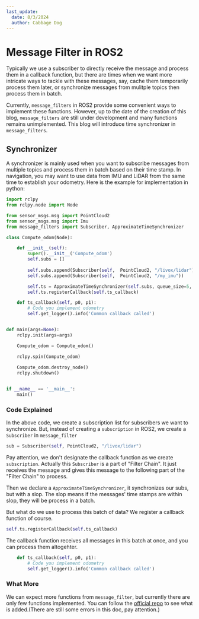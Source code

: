 ```yaml
---
last_update:
  date: 8/3/2024
  author: Cabbage Dog
---
```


# Message Filter in ROS2

Typically we use a subscriber to directly receive the message and process them in a callback function, but there are times when we want more intricate ways to tackle with these messages, say, cache them temporarily process them later, or synchronize messages from mulitple topics then process them in batch.

Currently, `message_filters` in ROS2 provide some convenient ways to implement these functions. However, up to the date of the creation of this blog, `message_filters` are still under development and many functions remains unimplemented. This blog will introduce time synchronizer in `message_filters`.

## Synchronizer

A synchronizer is mainly used when you want to subscribe messages from multiple topics and process them in batch based on their time stamp. In navigation, you may want to use data from IMU and LiDAR from the same time to establish your odometry. Here is the example for implementation in python:

```python
import rclpy
from rclpy.node import Node

from sensor_msgs.msg import PointCloud2
from sensor_msgs.msg import Imu
from message_filters import Subscriber, ApproximateTimeSynchronizer

class Compute_odom(Node):

    def __init__(self):
        super().__init__('Compute_odom')
        self.subs = []
        
        self.subs.append(Subscriber(self,  PointCloud2, "/livox/lidar"))
        self.subs.append(Subscriber(self,  PointCloud2, "/my_imu"))

        self.ts = ApproximateTimeSynchronizer(self.subs, queue_size=5, slop=0.1)
        self.ts.registerCallback(self.ts_callback)

    def ts_callback(self, p0, p1):
        # Code you implement odometry
        self.get_logger().info('Common callback called')


def main(args=None):
    rclpy.init(args=args)

    Compute_odom = Compute_odom()

    rclpy.spin(Compute_odom)
    
    Compute_odom.destroy_node()
    rclpy.shutdown()


if __name__ == '__main__':
    main()
```

### Code Explained

In the above code, we create a subscription list for subscribers we want to synchronize. But, instead of creating a `subscription` in ROS2, we create a `Subscriber` in `message_filter`

```python
sub = Subscriber(self, PointCloud2, "/livox/lidar")
```

Pay attention, we don't designate the callback function as  we create `subscription`. Actually this `Subscriber` is a part of "Filter Chain". It just receives the message and gives this message to the following part of the "Filter Chain" to process.

Then we declare a `ApproximateTimeSynchronizer`, it synchronizes our subs, but with a slop. The slop means if the messages' time stamps are within slop, they will be process in a batch.

But what do we use to process this batch of data? We register a callback function of course.

```python
self.ts.registerCallback(self.ts_callback)
```

The callback function receives all messages in this batch at once, and you can process them altogehter.
```python
    def ts_callback(self, p0, p1):
        # Code you implement odometry
        self.get_logger().info('Common callback called')
```

### What More

We can expect more functions from `message_filter`, but currently there are only few functions implemented. You can follow the [official repo](https://github.com/ros2/message_filters/blob/rolling/doc/index.rst) to see what is added.(There are still some errors in this doc, pay attention.)